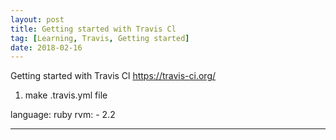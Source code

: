 ```yaml
---
layout: post
title: Getting started with Travis Cl
tag: [Learning, Travis, Getting started]
date: 2018-02-16
---
```


Getting started with Travis Cl [ https://travis-ci.org/ ]( https://travis-ci.org/ )
1. make .travis.yml file <br>

  language: ruby
  rvm:
      - 2.2
<hr>
